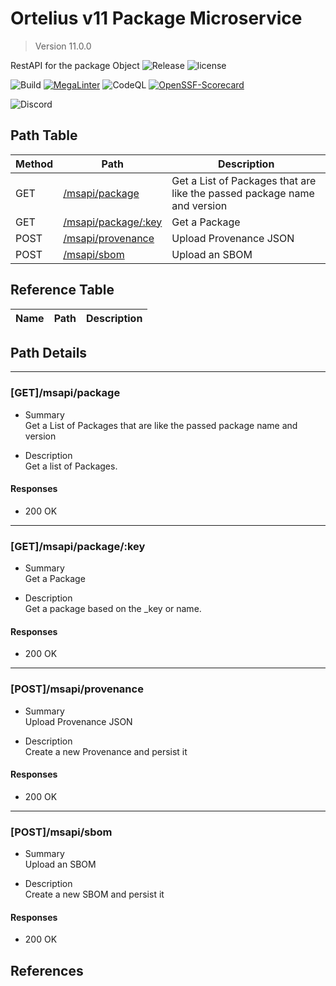 # Ortelius v11 Package Microservice

> Version 11.0.0

RestAPI for the package Object
![Release](https://img.shields.io/github/v/release/ortelius/scec-deppkg?sort=semver)
![license](https://img.shields.io/github/license/ortelius/.github)

![Build](https://img.shields.io/github/actions/workflow/status/ortelius/scec-deppkg/build-push-chart.yml)
[![MegaLinter](https://github.com/ortelius/scec-deppkg/workflows/MegaLinter/badge.svg?branch=main)](https://github.com/ortelius/scec-deppkg/actions?query=workflow%3AMegaLinter+branch%3Amain)
![CodeQL](https://github.com/ortelius/scec-deppkg/workflows/CodeQL/badge.svg)
[![OpenSSF-Scorecard](https://api.securityscorecards.dev/projects/github.com/ortelius/scec-deppkg/badge)](https://api.securityscorecards.dev/projects/github.com/ortelius/scec-deppkg)

![Discord](https://img.shields.io/discord/722468819091849316)

## Path Table

| Method | Path | Description |
| --- | --- | --- |
| GET | [/msapi/package](#getmsapipackage) | Get a List of Packages that are like the passed package name and version |
| GET | [/msapi/package/:key](#getmsapipackagekey) | Get a Package |
| POST | [/msapi/provenance](#postmsapiprovenance) | Upload Provenance JSON |
| POST | [/msapi/sbom](#postmsapisbom) | Upload an SBOM |

## Reference Table

| Name | Path | Description |
| --- | --- | --- |

## Path Details

***

### [GET]/msapi/package

- Summary  
Get a List of Packages that are like the passed package name and version

- Description  
Get a list of Packages.

#### Responses

- 200 OK

***

### [GET]/msapi/package/:key

- Summary  
Get a Package

- Description  
Get a package based on the _key or name.

#### Responses

- 200 OK

***

### [POST]/msapi/provenance

- Summary  
Upload Provenance JSON

- Description  
Create a new Provenance and persist it

#### Responses

- 200 OK

***

### [POST]/msapi/sbom

- Summary  
Upload an SBOM

- Description  
Create a new SBOM and persist it

#### Responses

- 200 OK

## References
